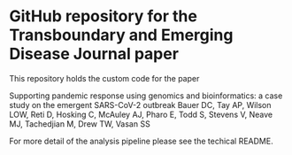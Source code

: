 # GitHub repository for the Transboundary and Emerging Disease Journal paper
This repository holds the custom code for the paper 

Supporting pandemic response using genomics and bioinformatics: a case study on the emergent SARS-CoV-2 outbreak
Bauer DC, Tay AP, Wilson LOW, Reti D, Hosking C, McAuley AJ, Pharo E, Todd S, Stevens V, Neave MJ, Tachedjian M, Drew TW, Vasan SS

For more detail of the analysis pipeline please see the techical README.
